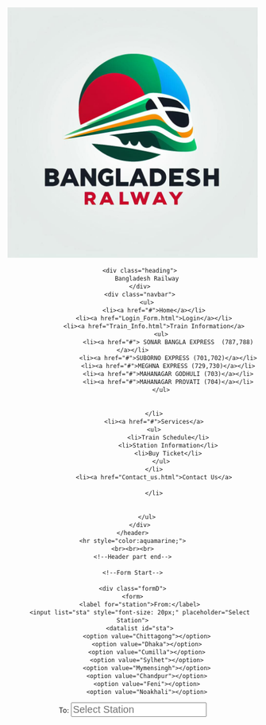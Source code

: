 <!DOCTYPE html>
<html lang="en">
<head>
    <meta charset="UTF-8">
    <meta name="viewport" content="width=device-width, initial-scale=1.0">
    <link rel="stylesheet" href="https://cdnjs.cloudflare.com/ajax/libs/font-awesome/4.7.0/css/font-awesome.min.css">
    <title>Railway.Management</title>
    <link rel="stylesheet" href="mystyle.css">
</head>
<body>
    <!--Header part start-->
    <header>
        <div class="logo">
            <img src="Railway logo.jpg">
        </div>
        
        <div class="heading">
            Bangladesh Railway
        </div>
        <div class="navbar">
            <ul>
                <li><a href="#">Home</a></li>
                <li><a href="Login_Form.html">Login</a></li>
                <li><a href="Train_Info.html">Train Information</a>
                    <ul>
                        <li><a href="#"> SONAR BANGLA EXPRESS  (787,788)</a></li>
                        <li><a href="#">SUBORNO EXPRESS (701,702)</a></li>
                        <li><a href="#">MEGHNA EXPRESS (729,730)</a></li>
                        <li><a href="#">MAHANAGAR GODHULI (703)</a></li>
                        <li><a href="#">MAHANAGAR PROVATI (704)</a></li>
                    </ul>
              
                
                </li>
                <li><a href="#">Services</a>
                <ul>
                        <li>Train Schedule</li>
                        <li>Station Information</li>
                        <li>Buy Ticket</li>
                    </ul>
                </li>
                <li><a href="Contact_us.html">Contact Us</a>
                
                </li>
                

            </ul>
        </div>
    </header>
    <hr style="color:aquamarine;">
    <br><br><br>
    <!--Header part end-->

    <!--Form Start-->
    
    <div class="formD">
    <form>
        <label for="station">From:</label>
        <input list="sta" style="font-size: 20px;" placeholder="Select Station">
        <datalist id="sta">
            <option value="Chittagong"></option>
            <option value="Dhaka"></option>
            <option value="Cumilla"></option>
            <option value="Sylhet"></option>
            <option value="Mymensingh"></option>
            <option value="Chandpur"></option>
            <option value="Feni"></option>
            <option value="Noakhali"></option>
            

</datalist> 
                <label for="station">To:</label>
                <input list="sta" style="font-size: 20px;" placeholder="Select Station">
                <datalist id="sta">
                    <option value="Chittagong"></option>
                    <option value="Dhaka"></option>
                    <option value="Cumilla"></option>
                    <option value="Sylhet"></option>
                    <option value="Mymensingh"></option>
                    <option value="Chandpur"></option>
                    <option value="Feni"></option>
                    <option value="Noakhali"></option>
                   
                    
                </datalist> <br> <br>
                
                <label for="date">Date of Journey:</label> <br>
                <input type="date" id="date" style="font-size: 25px;" placeholder="pick a date"> <br><br>

                <label for="seat">Choose a class:</label><br>
                <input list="seat" style="font-size: 20px;" placeholder="choose a class">
                <datalist id="seat" >

                    <option value="AC_B" ></option>
                    <option value="AC_S"></option>
                    <option value="SNIGDHA"></option>
                    <option value="F_BERTH"></option>
                    <option value="F_SEAT"></option>
                    <option value="F_CHAIR"></option>
                    <option value="S_CHAIR"></option>
                    <option value="SHOVAN"></option>
                    <option value="SHULOV"></option>
                    <option value="AC_CHAIR"></option>
                    
                </datalist>
                

    </form>
    <!--Form End-->
    
    </div><br>
    <div class="search"> <a href="Login_Form.html" class="seatlink" >SEARCH TRAIN</a></div> 
    
    
    <hr style="color: bisque;">
    <div class="img">
        <img src="https://1000logos.net/wp-content/uploads/2021/02/Bkash-logo.png">
        <img src="https://download.logo.wine/logo/Nagad/Nagad-Logo.wine.png">
        <img src="https://play-lh.googleusercontent.com/cCVvEEwDQSPmDO8F-kryWhvzy53JllG1FGtHGDG-SDgfVTvvYSvWEXXDbgAY0hf7Bg">
        <img src="https://seeklogo.com/images/D/dutch-bangla-rocket-logo-B4D1CC458D-seeklogo.com.png">
        <img src="https://upload.wikimedia.org/wikipedia/commons/thumb/2/2a/Mastercard-logo.svg/2560px-Mastercard-logo.svg.png">
       <img src="https://branditechture.agency/brand-logos/wp-content/uploads/wpdm-cache/Visa-Payment-Card-900x0.png">
       <img src="https://hostmight.com/assets/images/dbbl.png">
    </div>
    
    <hr style="color: bisque;">
    
    <!--Footer Start-->
    
    <footer>
        <hr style="color:aquamarine;">
        <div class="foot">
            <h2>Bangladesh Railway</h2>

        </div>
        <div class="text">
            <p>The tickets are issued by Bangladesh Railway Integrated Ticketing System (BRITS) and premier university's CSE 42<sup>nd</sup> Batch Student is responsible for designing, development, implementation, technical operation & maintenance of the system.</p> 

        </div>
        <div class="icon">
            <i class="fa fa-facebook"></i>
            <i class="fa fa-twitter"></i>
            <i class="fa fa-linkedin"></i>
            <i class="fa fa-youtube"></i>
    </div>

    <div class="copyright">
        Copyright @2024 Premier University
    </div>
    </footer>
    <!--Footer End-->


</body>
</html>

